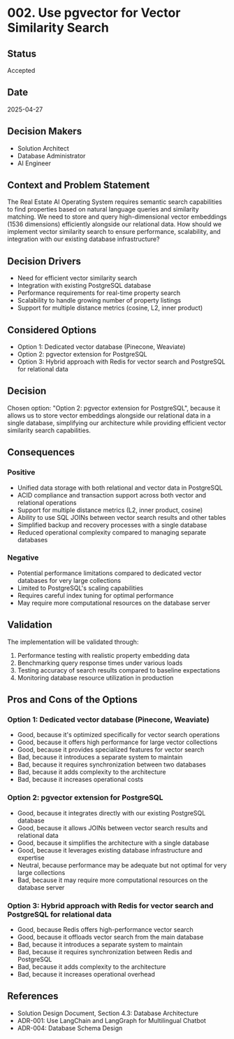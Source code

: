 # 002. Use pgvector for Vector Similarity Search

## Status

Accepted

## Date

2025-04-27

## Decision Makers

- Solution Architect
- Database Administrator
- AI Engineer

## Context and Problem Statement

The Real Estate AI Operating System requires semantic search capabilities to find properties based on natural language queries and similarity matching. We need to store and query high-dimensional vector embeddings (1536 dimensions) efficiently alongside our relational data. How should we implement vector similarity search to ensure performance, scalability, and integration with our existing database infrastructure?

## Decision Drivers

- Need for efficient vector similarity search
- Integration with existing PostgreSQL database
- Performance requirements for real-time property search
- Scalability to handle growing number of property listings
- Support for multiple distance metrics (cosine, L2, inner product)

## Considered Options

- Option 1: Dedicated vector database (Pinecone, Weaviate)
- Option 2: pgvector extension for PostgreSQL
- Option 3: Hybrid approach with Redis for vector search and PostgreSQL for relational data

## Decision

Chosen option: "Option 2: pgvector extension for PostgreSQL", because it allows us to store vector embeddings alongside our relational data in a single database, simplifying our architecture while providing efficient vector similarity search capabilities.

## Consequences

### Positive

- Unified data storage with both relational and vector data in PostgreSQL
- ACID compliance and transaction support across both vector and relational operations
- Support for multiple distance metrics (L2, inner product, cosine)
- Ability to use SQL JOINs between vector search results and other tables
- Simplified backup and recovery processes with a single database
- Reduced operational complexity compared to managing separate databases

### Negative

- Potential performance limitations compared to dedicated vector databases for very large collections
- Limited to PostgreSQL's scaling capabilities
- Requires careful index tuning for optimal performance
- May require more computational resources on the database server

## Validation

The implementation will be validated through:
1. Performance testing with realistic property embedding data
2. Benchmarking query response times under various loads
3. Testing accuracy of search results compared to baseline expectations
4. Monitoring database resource utilization in production

## Pros and Cons of the Options

### Option 1: Dedicated vector database (Pinecone, Weaviate)

- Good, because it's optimized specifically for vector search operations
- Good, because it offers high performance for large vector collections
- Good, because it provides specialized features for vector search
- Bad, because it introduces a separate system to maintain
- Bad, because it requires synchronization between two databases
- Bad, because it adds complexity to the architecture
- Bad, because it increases operational costs

### Option 2: pgvector extension for PostgreSQL

- Good, because it integrates directly with our existing PostgreSQL database
- Good, because it allows JOINs between vector search results and relational data
- Good, because it simplifies the architecture with a single database
- Good, because it leverages existing database infrastructure and expertise
- Neutral, because performance may be adequate but not optimal for very large collections
- Bad, because it may require more computational resources on the database server

### Option 3: Hybrid approach with Redis for vector search and PostgreSQL for relational data

- Good, because Redis offers high-performance vector search
- Good, because it offloads vector search from the main database
- Bad, because it introduces a separate system to maintain
- Bad, because it requires synchronization between Redis and PostgreSQL
- Bad, because it adds complexity to the architecture
- Bad, because it increases operational overhead

## References

- Solution Design Document, Section 4.3: Database Architecture
- ADR-001: Use LangChain and LangGraph for Multilingual Chatbot
- ADR-004: Database Schema Design
